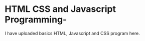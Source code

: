 # HTML CSS and Javascript Programming-
I have uploaded basics HTML, Javascript and CSS program here.
